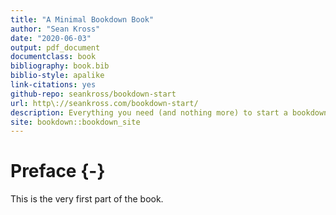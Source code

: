 ```yaml
--- 
title: "A Minimal Bookdown Book"
author: "Sean Kross"
date: "2020-06-03"
output: pdf_document
documentclass: book
bibliography: book.bib
biblio-style: apalike
link-citations: yes
github-repo: seankross/bookdown-start
url: http\://seankross.com/bookdown-start/
description: Everything you need (and nothing more) to start a bookdown book.
site: bookdown::bookdown_site
---
```


# Preface {-}

This is the very first part of the book.
